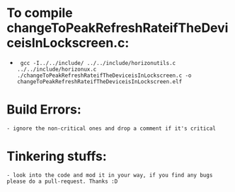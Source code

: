 # To compile changeToPeakRefreshRateifTheDeviceisInLockscreen.c:
- ``` gcc -I../../include/ ../../include/horizonutils.c ../../include/horizonux.c ./changeToPeakRefreshRateifTheDeviceisInLockscreen.c -o changeToPeakRefreshRateifTheDeviceisInLockscreen.elf```

# Build Errors:
    - ignore the non-critical ones and drop a comment if it's critical

# Tinkering stuffs:
    - look into the code and mod it in your way, if you find any bugs please do a pull-request. Thanks :D
